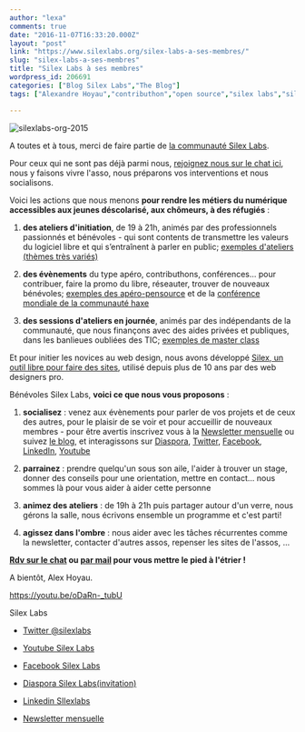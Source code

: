 ```yaml
---
author: "lexa"
comments: true
date: "2016-11-07T16:33:20.000Z"
layout: "post"
link: "https://www.silexlabs.org/silex-labs-a-ses-membres/"
slug: "silex-labs-a-ses-membres"
title: "Silex Labs à ses membres"
wordpress_id: 206691
categories: ["Blog Silex Labs","The Blog"]
tags: ["Alexandre Hoyau","contributhon","open source","silex labs","silexlabs","web","webdev"]

---
```

![silexlabs-org-2015](https://www.silexlabs.org/wp-content/uploads/2016/11/silexlabs.org_.2015.png)

A toutes et à tous, merci de faire partie de [la communauté Silex Labs](https://www.silexlabs.org/silexlabs/#a-propos).

Pour ceux qui ne sont pas déjà parmi nous, [rejoignez nous sur le chat ici](https://framateam.org/signup_user_complete/?id=x1ay4zdjdffh5j67xzkfsofpyw), nous y faisons vivre l'asso, nous préparons vos interventions et nous socialisons.




Voici les actions que nous menons **pour rendre les métiers du numérique accessibles aux jeunes déscolarisé, aux chômeurs, à des réfugiés** :













1. **des ateliers d'initiation**, de 19 à 21h, animés par des professionnels passionnés et bénévoles - qui sont contents de transmettre les valeurs du logiciel libre et qui s’entraînent à parler en public; [exemples d'ateliers (thèmes très variés)](https://www.silexlabs.org/tag/le-tour-du-web/)


2. **des évènements** du type apéro, contributhons, conférences... pour contribuer, faire la promo du libre, réseauter, trouver de nouveaux bénévoles; [exemples des apéro-pensource](https://www.silexlabs.org/events/categorie/aperopen-source/liste/?tribe_event_display=past) et de la [conférence mondiale de la communauté haxe](https://www.silexlabs.org/tag/wwx/)


3. **des sessions d'ateliers en journée**, animés par des indépendants de la communauté, que nous finançons avec des aides privées et publiques, dans les banlieues oubliées des TIC; [exemples de master class](https://www.silexlabs.org/tag/master-class-silex/)








Et pour initier les novices au web design, nous avons développé [Silex, un outil libre pour faire des sites](http://www.silex.me/), utilisé depuis plus de 10 ans par des web designers pro.




Bénévoles Silex Labs, **voici ce que nous vous proposons** :




1. **socialisez** : venez aux évènements pour parler de vos projets et de ceux des autres, pour le plaisir de se voir et pour accueillir de nouveaux membres - pour être avertis inscrivez vous à la [Newsletter mensuelle](http://eepurl.com/F48q5) ou suivez [le blog](https://www.silexlabs.org/), et interagissons sur [Diaspora](https://framasphere.org/people/f37438103a9b013250aa2a0000053625), [Twitter](https://twitter.com/silexlabs), [Facebook](https://www.facebook.com/silexlabs), [LinkedIn](https://www.linkedin.com/groups/3809957), [Youtube](https://www.youtube.com/user/Silexlabs)


2. **parrainez** : prendre quelqu'un sous son aile, l'aider à trouver un stage, donner des conseils pour une orientation, mettre en contact... nous sommes là pour vous aider à aider cette personne


3. **animez des ateliers** : de 19h à 21h puis partager autour d'un verre, nous gérons la salle, nous écrivons ensemble un programme et c'est parti!


4. **agissez dans l'ombre** : nous aider avec les tâches récurrentes comme la newsletter, contacter d'autres assos, repenser les sites de l'assos, ...


**[Rdv sur le chat](https://framateam.org/signup_user_complete/?id=x1ay4zdjdffh5j67xzkfsofpyw) ou [par mail](mailto:contact@silexlabs.org) pour vous mettre le pied à l'étrier !**

A bientôt,
Alex Hoyau.

https://youtu.be/oDaRn-_tubU




Silex Labs 




* [Twitter @silexlabs](https://twitter.com/silexlabs)


* [Youtube Silex Labs](https://www.youtube.com/user/Silexlabs)


* [Facebook Silex Labs](https://www.facebook.com/silexlabs)


* [Diaspora Silex Labs](https://framasphere.org/people/f37438103a9b013250aa2a0000053625)[(invitation)](https://framasphere.org/i/a4ae30fa20b1)


* [Linkedin SIlexlabs](https://www.linkedin.com/company/silex-labs)


* [Newsletter mensuelle](http://eepurl.com/F48q5)










